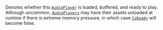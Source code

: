 Denotes whether this [`AudioPlayer`](https://create.roblox.com/docs/reference/engine/classes/AudioPlayer) is loaded, buffered, and ready to
play. Although uncommon, [`AudioPlayers`](https://create.roblox.com/docs/reference/engine/classes/AudioPlayer) may have their
assets unloaded at runtime if there is extreme memory pressure, in which
case [`IsReady`](https://create.roblox.com/docs/reference/engine/classes/AudioPlayer#IsReady) will become false.